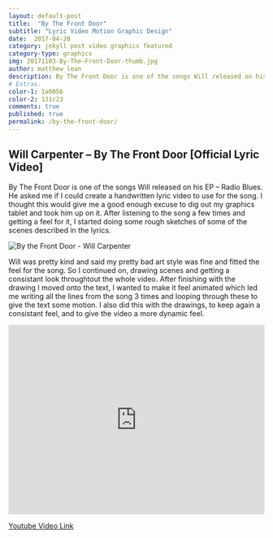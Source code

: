 ```yaml
---
layout: default-post
title:  "By The Front Door"
subtitle: "Lyric Video Motion Graphic Design"
date:  2017-04-20
category: jekyll post video graphics featured
category-type: graphics
img: 20171103-By-The-Front-Door-thumb.jpg
author: matthew_lean
description: By The Front Door is one of the songs Will released on his EP – Radio Blues. He asked me if I could create a handwritten lyric video to use for the song.
# Extras.
color-1: 1a0056
color-2: 131c23
comments: true
published: true
permalink: /by-the-front-door/
---
```


## Will Carpenter – By The Front Door [Official Lyric Video]

By The Front Door is one of the songs Will released on his EP – Radio Blues. He asked me if I could create a handwritten lyric video to use for the song. I thought this would give me a good enough excuse to dig out my graphics tablet and took him up on it. After listening to the song a few times and getting a feel for it, I started doing some rough sketches of some of the scenes described in the lyrics.

<div href="#" data-featherlight="{{ site.url }}/assets/site-post/20171103-By-The-Front-Door-thumb.jpg" class="img"><img alt="By the Front Door - Will Carpenter" src="{{ site.url }}/assets/site-post/20171103-By-The-Front-Door-thumb.jpg"></div>

Will was pretty kind and said my pretty bad art style was fine and fitted the feel for the song. So I continued on, drawing scenes and getting a consistant look throughtout the whole video. After finishing with the drawing I moved onto the text, I wanted to make it feel animated which led me writing all the lines from the song 3 times and looping through these to give the text some motion. I also did this with the drawings, to keep again a consistant feel, and to give the video a more dynamic feel.

<div style='position:relative; padding-bottom:74%'><iframe src='https://gfycat.com/ifr/CourageousDaringHoki' frameborder='0' scrolling='no' width='100%' height='100%' style='position:absolute;top:0;left:0;' allowfullscreen></iframe></div>

[Youtube Video Link](https://www.youtube.com/watch?v=F4DffiVg2dw)
